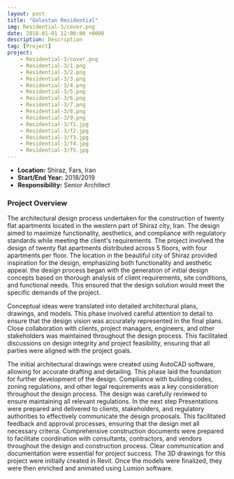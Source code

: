 ```yaml
---
layout: post
title: "Golestan Residential"
img: Residential-3/cover.png
date: 2018-01-01 12:00:00 +0000
description: Description
tag: [Project]
project:
    - Residential-3/cover.png
    - Residential-3/1.png
    - Residential-3/2.png
    - Residential-3/3.png
    - Residential-3/4.png
    - Residential-3/5.png
    - Residential-3/6.png
    - Residential-3/7.png
    - Residential-3/8.png
    - Residential-3/9.png
    - Residential-3/f1.jpg
    - Residential-3/f2.jpg
    - Residential-3/f3.jpg
    - Residential-3/f4.jpg
    - Residential-3/f5.jpg
---
```


- **Location:** Shiraz, Fars, Iran
- **Start/End Year:** 2018/2019
- **Responsibility:** Senior Architect

### Project Overview

The architectural design process undertaken for the construction of twenty flat apartments located in the western part of Shiraz city, Iran. The design aimed to maximize functionality, aesthetics, and compliance with regulatory standards while meeting the client's requirements. The project involved the design of twenty flat apartments distributed across 5 floors, with four apartments per floor. The location in the beautiful city of Shiraz provided inspiration for the design, emphasizing both functionality and aesthetic appeal. the design process began with the generation of initial design concepts based on thorough analysis of client requirements, site conditions, and functional needs. This ensured that the design solution would meet the specific demands of the project.

 Conceptual ideas were translated into detailed architectural plans, drawings, and models. This phase involved careful attention to detail to ensure that the design vision was accurately represented in the final plans. Close collaboration with clients, project managers, engineers, and other stakeholders was maintained throughout the design process. This facilitated discussions on design integrity and project feasibility, ensuring that all parties were aligned with the project goals.

The initial architectural drawings were created using AutoCAD software, allowing for accurate drafting and detailing. This phase laid the foundation for further development of the design. Compliance with building codes, zoning regulations, and other legal requirements was a key consideration throughout the design process. The design was carefully reviewed to ensure maintaining all relevant regulations. In the next step Presentations were prepared and delivered to clients, stakeholders, and regulatory authorities to effectively communicate the design proposals. This facilitated feedback and approval processes, ensuring that the design met all necessary criteria. Comprehensive construction documents were prepared to facilitate coordination with consultants, contractors, and vendors throughout the design and construction process. Clear communication and documentation were essential for project success. The 3D drawings for this project were initially created in Revit. Once the models were finalized, they were then enriched and animated using Lumion software.
